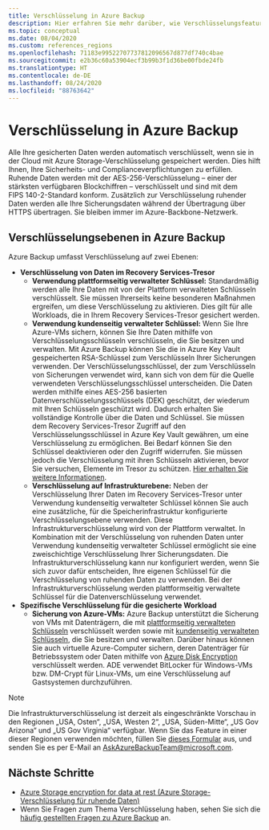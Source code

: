 ```yaml
---
title: Verschlüsselung in Azure Backup
description: Hier erfahren Sie mehr darüber, wie Verschlüsselungsfeatures in Azure Backup Sie dabei unterstützen, Ihre Sicherungsdaten zu schützen und die Sicherheitsanforderungen Ihres Unternehmens zu erfüllen.
ms.topic: conceptual
ms.date: 08/04/2020
ms.custom: references_regions
ms.openlocfilehash: 71183e99522707737812096567d877df740c4bae
ms.sourcegitcommit: e2b36c60a53904ecf3b99b3f1d36be00fbde24fb
ms.translationtype: HT
ms.contentlocale: de-DE
ms.lasthandoff: 08/24/2020
ms.locfileid: "88763642"
---
```

# <a name="encryption-in-azure-backup"></a>Verschlüsselung in Azure Backup

Alle Ihre gesicherten Daten werden automatisch verschlüsselt, wenn sie in der Cloud mit Azure Storage-Verschlüsselung gespeichert werden. Dies hilft Ihnen, Ihre Sicherheits- und Complianceverpflichtungen zu erfüllen. Ruhende Daten werden mit der AES-256-Verschlüsselung – einer der stärksten verfügbaren Blockchiffren – verschlüsselt und sind mit dem FIPS 140-2-Standard konform. Zusätzlich zur Verschlüsselung ruhender Daten werden alle Ihre Sicherungsdaten während der Übertragung über HTTPS übertragen. Sie bleiben immer im Azure-Backbone-Netzwerk.

## <a name="levels-of-encryption-in-azure-backup"></a>Verschlüsselungsebenen in Azure Backup

Azure Backup umfasst Verschlüsselung auf zwei Ebenen:

- **Verschlüsselung von Daten im Recovery Services-Tresor**
  - **Verwendung plattformseitig verwalteter Schlüssel:** Standardmäßig werden alle Ihre Daten mit von der Plattform verwalteten Schlüsseln verschlüsselt. Sie müssen Ihrerseits keine besonderen Maßnahmen ergreifen, um diese Verschlüsselung zu aktivieren. Dies gilt für alle Workloads, die in Ihrem Recovery Services-Tresor gesichert werden.
  - **Verwendung kundenseitig verwalteter Schlüssel:** Wenn Sie Ihre Azure-VMs sichern, können Sie Ihre Daten mithilfe von Verschlüsselungsschlüsseln verschlüsseln, die Sie besitzen und verwalten. Mit Azure Backup können Sie die in Azure Key Vault gespeicherten RSA-Schlüssel zum Verschlüsseln Ihrer Sicherungen verwenden. Der Verschlüsselungsschlüssel, der zum Verschlüsseln von Sicherungen verwendet wird, kann sich von dem für die Quelle verwendeten Verschlüsselungsschlüssel unterscheiden. Die Daten werden mithilfe eines AES-256 basierten Datenverschlüsselungsschlüssels (DEK) geschützt, der wiederum mit Ihren Schlüsseln geschützt wird. Dadurch erhalten Sie vollständige Kontrolle über die Daten und Schlüssel. Sie müssen dem Recovery Services-Tresor Zugriff auf den Verschlüsselungsschlüssel in Azure Key Vault gewähren, um eine Verschlüsselung zu ermöglichen. Bei Bedarf können Sie den Schlüssel deaktivieren oder den Zugriff widerrufen. Sie müssen jedoch die Verschlüsselung mit ihren Schlüsseln aktivieren, bevor Sie versuchen, Elemente im Tresor zu schützen. [Hier erhalten Sie weitere Informationen](encryption-at-rest-with-cmk.md).
  - **Verschlüsselung auf Infrastrukturebene:** Neben der Verschlüsselung Ihrer Daten im Recovery Services-Tresor unter Verwendung kundenseitig verwalteter Schlüssel können Sie auch eine zusätzliche, für die Speicherinfrastruktur konfigurierte Verschlüsselungsebene verwenden. Diese Infrastrukturverschlüsselung wird von der Plattform verwaltet. In Kombination mit der Verschlüsselung von ruhenden Daten unter Verwendung kundenseitig verwalteter Schlüssel ermöglicht sie eine zweischichtige Verschlüsselung Ihrer Sicherungsdaten. Die Infrastrukturverschlüsselung kann nur konfiguriert werden, wenn Sie sich zuvor dafür entscheiden, Ihre eigenen Schlüssel für die Verschlüsselung von ruhenden Daten zu verwenden. Bei der Infrastrukturverschlüsselung werden plattformseitig verwaltete Schlüssel für die Datenverschlüsselung verwendet.
- **Spezifische Verschlüsselung für die gesicherte Workload**  
  - **Sicherung von Azure-VMs:** Azure Backup unterstützt die Sicherung von VMs mit Datenträgern, die mit [plattformseitig verwalteten Schlüsseln](https://docs.microsoft.com/azure/virtual-machines/windows/disk-encryption#platform-managed-keys) verschlüsselt werden sowie mit [kundenseitig verwalteten Schlüsseln](https://docs.microsoft.com/azure/virtual-machines/windows/disk-encryption#customer-managed-keys), die Sie besitzen und verwalten. Darüber hinaus können Sie auch virtuelle Azure-Computer sichern, deren Datenträger für Betriebssystem oder Daten mithilfe von [Azure Disk Encryption](backup-azure-vms-encryption.md#encryption-support-using-ade) verschlüsselt werden. ADE verwendet BitLocker für Windows-VMs bzw. DM-Crypt für Linux-VMs, um eine Verschlüsselung auf Gastsystemen durchzuführen.

>[!NOTE]
>Die Infrastrukturverschlüsselung ist derzeit als eingeschränkte Vorschau in den Regionen „USA, Osten“, „USA, Westen 2“, „USA, Süden-Mitte“, „US Gov Arizona“ und „US Gov Virginia“ verfügbar. Wenn Sie das Feature in einer dieser Regionen verwenden möchten, füllen Sie [dieses Formular](https://forms.office.com/Pages/ResponsePage.aspx?id=v4j5cvGGr0GRqy180BHbR0H3_nezt2RNkpBCUTbWEapUN0VHNEpJS0ZUWklUNVdJSTEzR0hIOVRMVC4u) aus, und senden Sie es per E-Mail an [AskAzureBackupTeam@microsoft.com](mailto:AskAzureBackupTeam@microsoft.com).

## <a name="next-steps"></a>Nächste Schritte

- [Azure Storage encryption for data at rest (Azure Storage-Verschlüsselung für ruhende Daten)](https://docs.microsoft.com/azure/storage/common/storage-service-encryption)
- Wenn Sie Fragen zum Thema Verschlüsselung haben, sehen Sie sich die [häufig gestellten Fragen zu Azure Backup](backup-azure-backup-faq.md#encryption) an.
